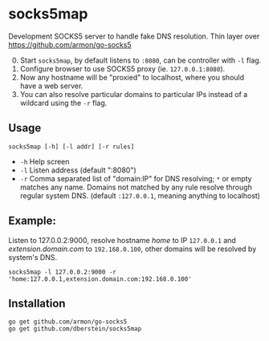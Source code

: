 socks5map
=========

Development SOCKS5 server to handle fake DNS resolution. Thin layer over https://github.com/armon/go-socks5

0. Start `socks5map`, by default listens to `:8080`, can be controller with `-l` flag.
0. Configure browser to use SOCKS5 proxy (ie. `127.0.0.1:8080`).
0. Now any hostname will be "proxied" to localhost, where you should have a web server.
0. You can also resolve particular domains to particular IPs instead of a wildcard using the `-r` flag.

Usage
-----

```
socks5map [-h] [-l addr] [-r rules]
```

* `-h` Help screen
* `-l` Listen address (default ":8080")
* `-r` Comma separated list of "domain:IP" for DNS resolving; `*` or empty matches any name. Domains not matched by any rule resolve through regular system DNS. (default `:127.0.0.1`, meaning anything to localhost)

Example:
--------

Listen to 127.0.0.2:9000, resolve hostname *home* to IP `127.0.0.1` and *extension.domain.com* to `192.168.0.100`, other domains will be resolved by system's DNS.

```
socks5map -l 127.0.0.2:9000 -r 'home:127.0.0.1,extension.domain.com:192.168.0.100'
```

Installation
-----

```
go get github.com/armon/go-socks5
go get github.com/dberstein/socks5map
```
